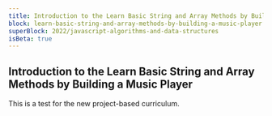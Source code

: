 ```yaml
---
title: Introduction to the Learn Basic String and Array Methods by Building a Music Player
block: learn-basic-string-and-array-methods-by-building-a-music-player
superBlock: 2022/javascript-algorithms-and-data-structures
isBeta: true
---
```


## Introduction to the Learn Basic String and Array Methods by Building a Music Player

This is a test for the new project-based curriculum.
